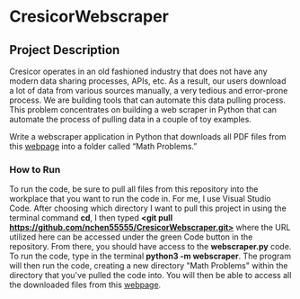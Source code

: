 # CresicorWebscraper

## Project Description 
Cresicor operates in an old fashioned industry that does not have any modern data sharing processes, APIs, etc. As a result, our users download a lot of data from various sources manually, a very tedious and error-prone process. We are building tools that can automate this data pulling process. This problem concentrates on building a web scraper in Python that can automate the process of pulling data in a couple of toy examples. 

Write a webscraper application in Python that downloads all PDF files from this [webpage](https://cms.math.ca/competitions/cmo/) into a folder called “Math Problems.” 

### How to Run 
To run the code, be sure to pull all files from this repository into the workplace that you want to run the code in. For me, I use Visual Studio Code. After choosing which directory I want to pull this project in using the terminal command **cd**, I then typed **<git pull https://github.com/nchen55555/CresicorWebscraper.git>** where the URL utilized here can be accessed under the green Code button in the repository. From there, you should have access to the **webscraper.py** code. To run the code, type in the terminal **python3 -m webscraper**. The program will then run the code, creating a new directory "Math Problems" within the directory that you've pulled the code into. You will then be able to access all the downloaded files from this [webpage](https://cms.math.ca/competitions/cmo/).
